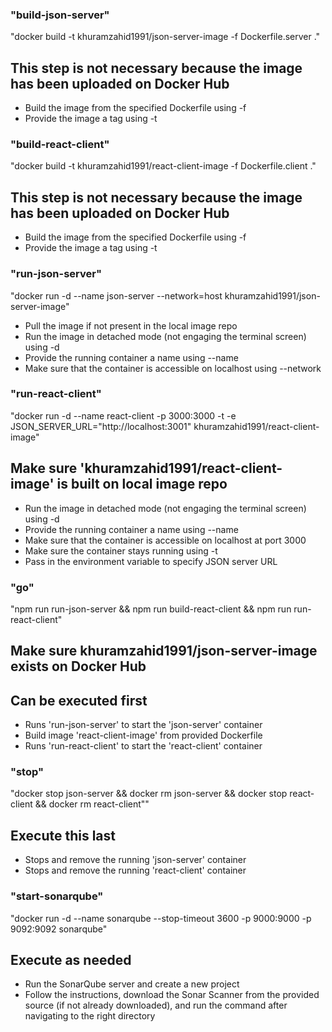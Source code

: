 ### "build-json-server"
"docker build -t khuramzahid1991/json-server-image -f Dockerfile.server ."
## This step is not necessary because the image has been uploaded on Docker Hub
- Build the image from the specified Dockerfile using -f
- Provide the image a tag using -t

### "build-react-client"
"docker build -t khuramzahid1991/react-client-image -f Dockerfile.client ."
## This step is not necessary because the image has been uploaded on Docker Hub
- Build the image from the specified Dockerfile using -f
- Provide the image a tag using -t

### "run-json-server"
"docker run -d --name json-server --network=host khuramzahid1991/json-server-image"
- Pull the image if not present in the local image repo
- Run the image in detached mode (not engaging the terminal screen) using -d
- Provide the running container a name using --name
- Make sure that the container is accessible on localhost using --network 

### "run-react-client"
"docker run -d --name react-client -p 3000:3000 -t -e JSON_SERVER_URL=\"http://localhost:3001\" khuramzahid1991/react-client-image"
## Make sure 'khuramzahid1991/react-client-image' is built on local image repo
- Run the image in detached mode (not engaging the terminal screen) using -d
- Provide the running container a name using --name
- Make sure that the container is accessible on localhost at port 3000
- Make sure the container stays running using -t
- Pass in the environment variable to specify JSON server URL

### "go"
"npm run run-json-server && npm run build-react-client && npm run run-react-client"
## Make sure khuramzahid1991/json-server-image exists on Docker Hub
## Can be executed first
- Runs 'run-json-server' to start the 'json-server' container
- Build image 'react-client-image' from provided Dockerfile
- Runs 'run-react-client' to start the 'react-client' container
    
### "stop"
"docker stop json-server && docker rm json-server && docker stop react-client && docker rm react-client""
## Execute this last
- Stops and remove the running 'json-server' container
- Stops and remove the running 'react-client' container

### "start-sonarqube"
"docker run -d --name sonarqube --stop-timeout 3600 -p 9000:9000 -p 9092:9092 sonarqube"
## Execute as needed
- Run the SonarQube server and create a new project
- Follow the instructions, download the Sonar Scanner from the provided source (if not already downloaded), and run the command after navigating to the right directory